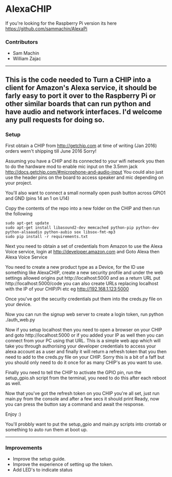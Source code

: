 # AlexaCHIP
 
If you're looking for the Raspberry Pi version its here https://github.com/sammachin/AlexaPi

 
### Contributors
 
* Sam Machin
* William Zajac
 
---
 
This is the code needed to Turn a CHIP into a client for Amazon's Alexa service, it should be farly easy to port it over to the Raspberry Pi or other similar boards that can run python and have audio and network interfaces. I'd welcome any pull requests for doing so.
---
 
### Setup
 
First obtain a CHIP from http://getchip.com at time of writing (Jan 2016) orders wern't shipping till June 2016 Sorry!

Assuming you have a CHIP and its connected to your wifi network you then to do the hardware mod to enable mic input on the 3.5mm jack http://docs.getchip.com/#microphone-and-audio-input You could also just use the header pins on the board to access speaker and mic depending on your project.

You'll also want to connect a small normally open push button across GPIO1 and GND (pins 14 an 1 on U14)

Copy the contents of the repo into a new folder on the CHIP and then run the following

```shell
sudo apt-get update
sudo apt-get install libasound2-dev memcached python-pip python-dev python-alsaaudio python-aubio sox libsox-fmt-mp3
sudo pip install -r requirements.txt
```

Next you need to obtain a set of credentials from Amazon to use the Alexa Voice service, login at http://developer.amazon.com and Goto Alexa then Alexa Voice Service

You need to create a new product type as a Device, for the ID use something like AlexaCHIP, create a new security profile and under the web settings allowed origins put http://localhost:5000 and as a return URL put http://localhost:5000/code you can also create URLs replacing localhost with the IP of your CHIP/Pi etc eg http://192.168.1.123:5000

Once you've got the security credentials put them into the creds.py file on your device.

Now you can run the signup web server to create a login token, run
python ./auth_web.py

Now if you setup localhost then you need to open a browser on your CHIP and goto http://localhost:5000 or if you added your IP as well then you can connect from your PC using that URL. This is a simple web app which will take you through authorising your developer credentials to access your alexa account as a user and finally it will return a refresh token that you then need to add to the creds.py file on your CHIP. 
Sorry this is a bit of a faff but you should only need to do it once for as many CHIP's as you want to use.

Finally you need to tell the CHIP to activate the GPIO pin, run the setup_gpio.sh script from the terminal, you need to do this after each reboot as well.

Now that you've got the refresh token on you CHIP you're all set, just run main.py from the console and after a few secs it should print Ready, now you can press the button say a command and await the response.

Enjoy :)

You'll probbly want to put the setup_gpio and main.py scripts into crontab or something to auto run them at boot up.



---
 
### Improvements
 
* Improve the setup guide.
* Improve the experience of setting up the token.
* Add LED's to indicate status
